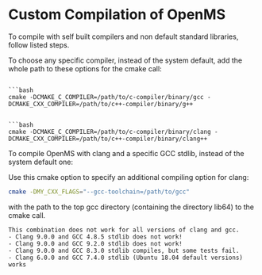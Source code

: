 Custom Compilation of OpenMS
===========================

To compile with self built compilers and non default standard libraries, follow listed steps.

To choose any specific compiler, instead of the system default, add the whole path to these options for the cmake call:

```{tab} GCC

```bash
cmake -DCMAKE_C_COMPILER=/path/to/c-compiler/binary/gcc -DCMAKE_CXX_COMPILER=/path/to/c++-compiler/binary/g++
```

```{tab} Clang

```bash
cmake -DCMAKE_C_COMPILER=/path/to/c-compiler/binary/clang -DCMAKE_CXX_COMPILER=/path/to/c++-compiler/binary/clang++
```

To compile OpenMS with clang and a specific GCC stdlib, instead of the system default one:

Use this cmake option to specify an additional compiling option for clang:

```bash
cmake -DMY_CXX_FLAGS="--gcc-toolchain=/path/to/gcc"
```

with the path to the top gcc directory (containing the directory lib64) to the cmake call.

```{warning}
This combination does not work for all versions of clang and gcc.
- Clang 9.0.0 and GCC 4.8.5 stdlib does not work!
- Clang 9.0.0 and GCC 9.2.0 stdlib does not work!
- Clang 9.0.0 and GCC 8.3.0 stdlib compiles, but some tests fail.
- Clang 6.0.0 and GCC 7.4.0 stdlib (Ubuntu 18.04 default versions) works
```


